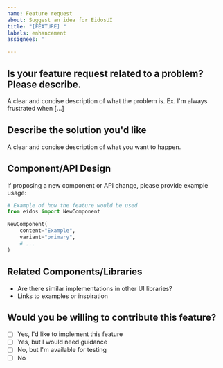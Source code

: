 ```yaml
---
name: Feature request
about: Suggest an idea for EidosUI
title: "[FEATURE] "
labels: enhancement
assignees: ''

---
```


## Is your feature request related to a problem? Please describe.
A clear and concise description of what the problem is. Ex. I'm always frustrated when [...]

## Describe the solution you'd like
A clear and concise description of what you want to happen.

## Component/API Design
If proposing a new component or API change, please provide example usage:
```python
# Example of how the feature would be used
from eidos import NewComponent

NewComponent(
    content="Example",
    variant="primary",
    # ...
)
```

## Related Components/Libraries
- Are there similar implementations in other UI libraries?
- Links to examples or inspiration

## Would you be willing to contribute this feature?
- [ ] Yes, I'd like to implement this feature
- [ ] Yes, but I would need guidance
- [ ] No, but I'm available for testing
- [ ] No